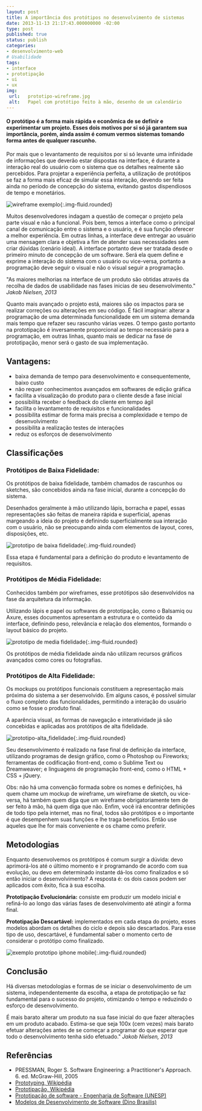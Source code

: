 ```yaml
---
layout: post
title: A importância dos protótipos no desenvolvimento de sistemas
date: 2013-11-13 21:17:43.000000000 -02:00
type: post
published: true
status: publish
categories:
- desenvolvimento-web
# Usabilidade
tags:
- interface
- prototipação
- ui
- ux
img:
 url:	prototipo-wireframe.jpg
 alt:	Papel com protótipo feito à mão, desenho de um calendário
---
```


#### O protótipo é a forma mais rápida e econômica de se definir e experimentar um projeto. Esses dois motivos por si só já garantem sua importância, porém, ainda assim é comum vermos sistemas tomando forma antes de qualquer rascunho.

Por mais que o levantamento de requisitos por si só levante uma infinidade de informações que deverão estar dispostas na interface, é durante a interação real do usuário com o sistema que os detalhes realmente são percebidos. Para projetar a experiência perfeita, a utilização de protótipos se faz a forma mais eficaz de simular essa interação, devendo ser feita ainda no período de concepção do sistema, evitando gastos dispendiosos de tempo e monetários.

![wireframe exemplo](/assets/imgs/wireframe-example.jpg){:.img-fluid.rounded}

Muitos desenvolvedores indagam a questão de começar o projeto pela parte visual e não a funcional. Pois bem, temos a interface como o principal canal de comunicação entre o sistema e o usuário, e é sua função oferecer a melhor experiência. Em outras linhas, a interface deve entregar ao usuário uma mensagem clara e objetiva a fim de atender suas necessidades sem criar dúvidas (cenário ideal). A interface portanto deve ser tratada desde o primeiro minuto de concepção de um software. Será ela quem define e exprime a interação do sistema com o usuário ou vice-versa, portanto a programação deve seguir o visual e não o visual seguir a programação.

"As maiores melhorias na interface de um produto são obtidas através da recolha de dados de usabilidade nas fases inicias de seu desenvolvimento." <em>Jakob Nielsen, 2013</em>

Quanto mais avançado o projeto está, maiores são os impactos para se realizar correções ou alterações em seu código. É fácil imaginar: alterar a programação de uma determinada funcionalidade em um sistema demanda mais tempo que refazer seu rascunho várias vezes. O tempo gasto portanto na prototipação é inversamente proporcional ao tempo necessário para a programação, em outras linhas, quanto mais se dedicar na fase de prototipação, menor será o gasto de sua implementação.

## Vantagens:

* baixa demanda de tempo para desenvolvimento e consequentemente, baixo custo
* não requer conhecimentos avançados em softwares de edição gráfica
* facilita a visualização do produto para o cliente desde a fase inicial
* possibilita receber o feedback do cliente em tempo ágil
* facilita o levantamento de requisitos e funcionalidades
* possibilita estimar de forma mais precisa a complexidade e tempo de desenvolvimento
* possibilita a realização testes de interações
* reduz os esforços de desenvolvimento

## Classificações

### Protótipos de Baixa Fidelidade:

Os protótipos de baixa fidelidade, também chamados de rascunhos ou sketches, são concebidos ainda na fase inicial, durante a concepção do sistema.

Desenhados geralmente à mão utilizando lápis, borracha e papel, essas representações são feitas de maneira rápida e superficial, apenas margeando a ideia do projeto e definindo superficialmente sua interação com o usuário, não se preocupando ainda com elementos de layout, cores, disposições, etc.

![prototipo de baixa fidelidade](/assets/imgs/prototipo-baixa_fidelidade.jpg){:.img-fluid.rounded}

Essa etapa é fundamental para a definição do produto e levantamento de requisitos.

### Protótipos de Média Fidelidade:

Conhecidos também por wireframes, esse protótipos são desenvolvidos na fase da arquitetura da informação.

Utilizando lápis e papel ou softwares de prototipação, como o Balsamiq ou Axure, esses documentos apresentam a estrutura e o conteúdo da interface, definindo peso, relevância e relação dos elementos, formando o layout básico do projeto.

![prototipo de media fidelidade](/assets/imgs/prototipo-media_fidelidade.jpg){:.img-fluid.rounded}

Os protótipos de média fidelidade ainda não utilizam recursos gráficos avançados como cores ou fotografias.

### Protótipos de Alta Fidelidade:

Os mockups ou protótipos funcionais constituem a representação mais próxima do sistema a ser desenvolvido. Em alguns casos, é possível simular o fluxo completo das funcionalidades, permitindo a interação do usuário como se fosse o produto final.

A aparência visual, as formas de navegação e interatividade já são concebidas e aplicadas aos protótipos de alta fidelidade.

![prototipo-alta_fidelidade](/assets/imgs/prototipo-alta_fidelidade.jpg){:.img-fluid.rounded}

Seu desenvolvimento é realizado na fase final de definição da interface, utilizando programas de design gráfico, como o Photoshop ou Fireworks; ferramentas de codificação front-end, como o Sublime Text ou Dreamweaver; e linguagens de programação front-end, como o HTML + CSS + jQuery.

Obs: não há uma convenção formada sobre os nomes e definições, há quem chame um mockup de wireframe, um wireframe de sketch, ou vice-versa, há também quem diga que um wireframe obrigatoriamente tem de ser feito à mão, há quem diga que não. Enfim, você irá encontrar definições de todo tipo pela internet, mas no final, todos são protótipos e o importante é que desempenhem suas funções e lhe traga benefícios. Então use aqueles que lhe for mais conveniente e os chame como preferir.

## Metodologias

Enquanto desenvolvemos os protótipos é comum surgir a dúvida: devo aprimorá-los até o último momento e ir programando de acordo com sua evolução, ou devo em determinado instante dá-los como finalizados e só então iniciar o desenvolvimento? A resposta é: os dois casos podem ser aplicados com êxito, fica à sua escolha.

**Prototipação Evolucionária:** consiste em produzir um modelo inicial e refiná-lo ao longo das várias fases de desenvolvimento até atingir a forma final.

**Prototipação Descartável:** implementados em cada etapa do projeto, esses modelos abordam os detalhes do ciclo e depois são descartados. Para esse tipo de uso, descartável, é fundamental saber o momento certo de considerar o protótipo como finalizado.

![exemplo prototipo iphone mobile](/assets/imgs/prototipo-iphone.jpg){:.img-fluid.rounded}

## Conclusão

Há diversas metodologias e formas de se iniciar o desenvolvimento de um sistema, independentemente da escolha, a etapa de prototipação se faz fundamental para o sucesso do projeto, otimizando o tempo e reduzindo o esforço de desenvolvimento.

É mais barato alterar um produto na sua fase inicial do que fazer alterações em um produto acabado. Estima-se que seja 100x (cem vezes) mais barato efetuar alterações antes de se começar a programar do que esperar que todo o desenvolvimento tenha sido efetuado." <em>Jakob Nielsen, 2013</em>

## Referências

* PRESSMAN, Roger S. Software Engineering: a Practitioner's Approach. 6. ed. McGraw-Hill, 2005
* <a href="http://en.wikipedia.org/wiki/Software_prototyping" target="_blank">Prototyping, Wikipédia</a>
* <a href="http://pt.wikipedia.org/wiki/Prototipa%C3%A7%C3%A3o" target="_blank">Prototipação, Wikipédia</a>
* <a href="http://disciplinas.lia.ufc.br/es062/arquivos/Captulo_8-Prototipacao.pdf" target="_blank">Prototipação de software - Engenharia de Software (UNESP)</a>
* <a href="http://dinobrasilis.pro.br/mod_inic_1.pdf" target="_blank">Modelos de Desenvolvimento de Software (Dino Brasilis)</a>